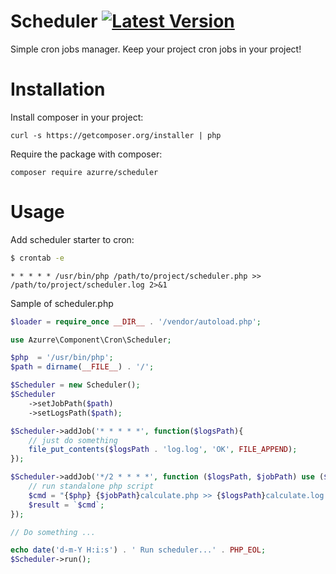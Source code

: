 # Scheduler [![Latest Version](https://img.shields.io/github/release/azurre/scheduler.svg?style=flat-square)](https://github.com/azurre/scheduler/releases)
Simple cron jobs manager. Keep your project cron jobs in your project!

# Installation

Install composer in your project:
```
curl -s https://getcomposer.org/installer | php
```

Require the package with composer:
```
composer require azurre/scheduler
```

# Usage

Add scheduler starter to cron:
```bash
$ crontab -e
```

```
* * * * * /usr/bin/php /path/to/project/scheduler.php >> /path/to/project/scheduler.log 2>&1
```

Sample of scheduler.php
```php
$loader = require_once __DIR__ . '/vendor/autoload.php';

use Azurre\Component\Cron\Scheduler;

$php  = '/usr/bin/php';
$path = dirname(__FILE__) . '/';

$Scheduler = new Scheduler();
$Scheduler
    ->setJobPath($path)
    ->setLogsPath($path);

$Scheduler->addJob('* * * * *', function($logsPath){
    // just do something
    file_put_contents($logsPath . 'log.log', 'OK', FILE_APPEND);
});

$Scheduler->addJob('*/2 * * * *', function ($logsPath, $jobPath) use ($php) {
    // run standalone php script
    $cmd = "{$php} {$jobPath}calculate.php >> {$logsPath}calculate.log 2>&1";
    $result = `$cmd`;
});

// Do something ...

echo date('d-m-Y H:i:s') . ' Run scheduler...' . PHP_EOL;
$Scheduler->run();
```
